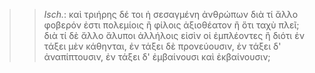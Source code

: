 

>>  *Isch.*: καὶ τριήρης δέ τοι ἡ σεσαγμένη ἀνθρώπων διὰ τί ἄλλο φοβερόν ἐστι πολεμίοις ἢ φίλοις ἀξιοθέατον ἢ ὅτι ταχὺ πλεῖ; διὰ τί δὲ ἄλλο ἄλυποι ἀλλήλοις εἰσὶν οἱ ἐμπλέοντες ἢ διότι ἐν τάξει μὲν κάθηνται, ἐν τάξει δὲ προνεύουσιν, ἐν τάξει δ' ἀναπίπτουσιν, ἐν τάξει δ' ἐμβαίνουσι καὶ ἐκβαίνουσιν;